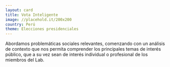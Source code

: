 ```yaml
---
layout: card
title: Vota Inteligente
image: //placehold.it/200x200
country: Perú
theme: Elecciones presidenciales
---
```


Abordamos problemáticas sociales relevantes, comenzando con un análisis de contexto que nos permita comprender los principales temas de interés público, que a su vez sean de interés individual o profesional de los miembros del Lab.